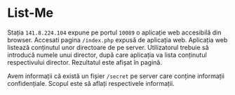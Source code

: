 # List-Me

Stația `141.8.224.104` expune pe portul `10089` o aplicație web accesibilă din browser.
Accesati pagina `/index.php` expusă de aplicația web.
Aplicația web listează conținutul unor directoare de pe server.
Utilizatorul trebuie să introducă numele unui director, după care aplicația va lista conținutul respectivului director.
Rezultatul este afișat în pagină.

Avem informații că există un fișier `/secret` pe server care conține informații confidențiale.
Scopul este să aflați respectivele informații.
